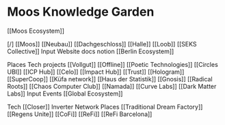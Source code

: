 # Moos Knowledge Garden

[[Moos Ecosystem]]

[/] [[Moos]]
 [[Neubau]]
 [[Dachgeschloss]]
 [[Halle]]
 [[Loob]]
 [[SEKS Collective]]
 Input
Website
docs
notion
[[Berlin Ecosystem]]

Places
Tech projects
[[Vollgut]]
[[Offline]]
[[Poetic Technologies]]
[[Circles UBI]]
[[ICP Hub]]
[[Celo]]
[[Impact Hub]]
[[Trust]]
[[Hologram]]
[[SuperCoop]]
[[Küfa network]]
[[Haus der Statistik]]
[[Gnosis]]
[[Radical Roots]]
[[Chaos Computer Club]]
[[Namada]]
[[Curve Labs]]
[[Dark Matter Labs]]
 Input
Events
[[Global Ecosystem]]

Tech
[[Closer]]
Inverter Network
Places
[[Traditional Dream Factory]]
[[Regens Unite]]
[[CoFi]]
[[ReFi]]
[[ReFi Barcelona]]
